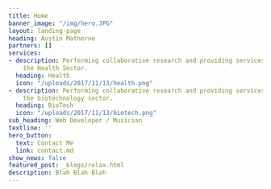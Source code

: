 ```yaml
---
title: Home
banner_image: "/img/hero.JPG"
layout: landing-page
heading: Austin Matherne
partners: []
services:
- description: Performing collaborative research and providing services to support
    the Health Sector.
  heading: Health
  icon: "/uploads/2017/11/13/health.png"
- description: Performing collaborative research and providing services to support
    the biotechnology sector.
  heading: BioTech
  icon: "/uploads/2017/11/13/biotech.png"
sub_heading: Web Developer / Musician
textline: ''
hero_button:
  text: Contact Me
  link: contact.md
show_news: false
featured_post: _blogs/relax.html
description: Blah Blah Blah
---
```

